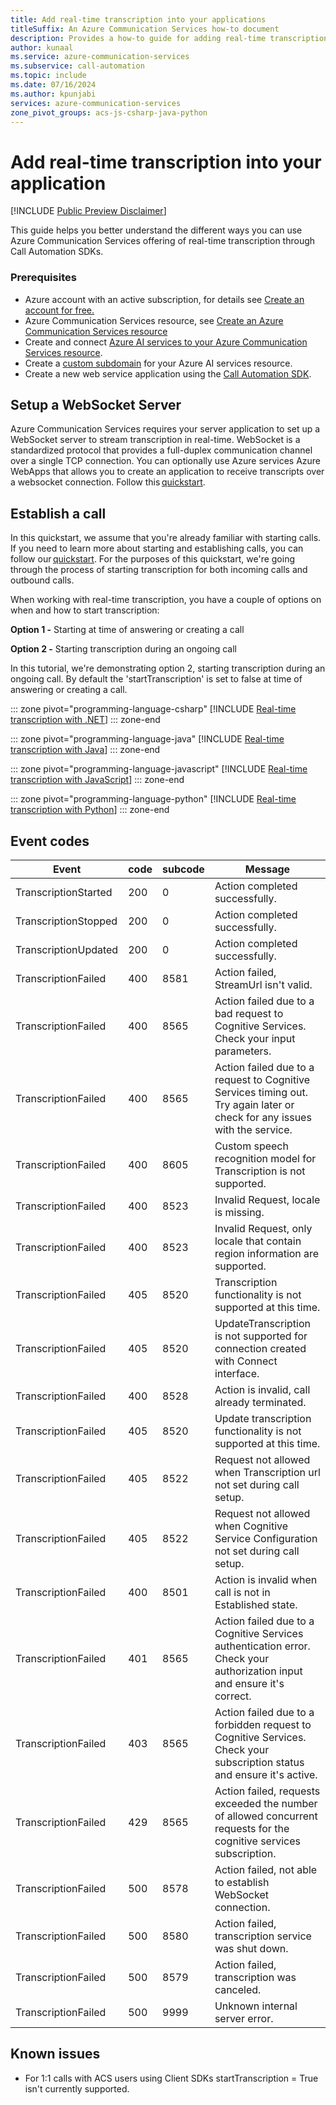 ```yaml
---
title: Add real-time transcription into your applications
titleSuffix: An Azure Communication Services how-to document
description: Provides a how-to guide for adding real-time transcription
author: kunaal
ms.service: azure-communication-services
ms.subservice: call-automation
ms.topic: include
ms.date: 07/16/2024
ms.author: kpunjabi
services: azure-communication-services
zone_pivot_groups: acs-js-csharp-java-python
---
```


# Add real-time transcription into your application

[!INCLUDE [Public Preview Disclaimer](../../includes/public-preview-include-document.md)]

This guide helps you better understand the different ways you can use Azure Communication Services offering of real-time transcription through Call Automation SDKs.

### Prerequisites
- Azure account with an active subscription, for details see [Create an account for free.](https://azure.microsoft.com/free/)
- Azure Communication Services resource, see [Create an Azure Communication Services resource](../../quickstarts/create-communication-resource.md?tabs=windows&pivots=platform-azp)
- Create and connect [Azure AI services to your Azure Communication Services resource](../../concepts/call-automation/azure-communication-services-azure-cognitive-services-integration.md).
- Create a [custom subdomain](/azure/ai-services/cognitive-services-custom-subdomains) for your Azure AI services resource.
- Create a new web service application using the [Call Automation SDK](../../quickstarts/call-automation/quickstart-make-an-outbound-call.md).

## Setup a WebSocket Server 
Azure Communication Services requires your server application to set up a WebSocket server to stream transcription in real-time. WebSocket is a standardized protocol that provides a full-duplex communication channel over a single TCP connection. You can optionally use Azure services Azure WebApps that allows you to create an application to receive transcripts over a websocket connection. Follow this [quickstart](https://azure.microsoft.com/blog/introduction-to-websockets-on-windows-azure-web-sites/).

## Establish a call 
In this quickstart, we assume that you're already familiar with starting calls. If you need to learn more about starting and establishing calls, you can follow our [quickstart](../../quickstarts/call-automation/quickstart-make-an-outbound-call.md). For the purposes of this quickstart, we're going through the process of starting transcription for both incoming calls and outbound calls. 

When working with real-time transcription, you have a couple of options on when and how to start transcription:

**Option 1 -** Starting at time of answering or creating a call

**Option 2 -** Starting transcription during an ongoing call 

In this tutorial, we're demonstrating option 2, starting transcription during an ongoing call. By default the 'startTranscription' is set to false at time of answering or creating a call.

::: zone pivot="programming-language-csharp"
[!INCLUDE [Real-time transcription with .NET](./includes/real-time-transcription-csharp.md)]
::: zone-end

::: zone pivot="programming-language-java"
[!INCLUDE [Real-time transcription with Java](./includes/real-time-transcription-java.md)]
::: zone-end

::: zone pivot="programming-language-javascript"
[!INCLUDE [Real-time transcription with JavaScript](./includes/real-time-transcription-js.md)]
::: zone-end

::: zone pivot="programming-language-python"
[!INCLUDE [Real-time transcription with Python](./includes/real-time-transcription-python.md)]
::: zone-end

## Event codes

| Event | code | subcode | Message |
| --- | --- | --- | --- |
| TranscriptionStarted | 200 | 0 | Action completed successfully. |
| TranscriptionStopped | 200 | 0 | Action completed successfully. |
| TranscriptionUpdated | 200 | 0 | Action completed successfully. |
| TranscriptionFailed | 400 | 8581 | Action failed, StreamUrl isn't valid. |
| TranscriptionFailed | 400 | 8565 | Action failed due to a bad request to Cognitive Services. Check your input parameters. |
| TranscriptionFailed | 400 | 8565 | Action failed due to a request to Cognitive Services timing out. Try again later or check for any issues with the service. |
| TranscriptionFailed | 400 | 8605 | Custom speech recognition model for Transcription is not supported. |
| TranscriptionFailed | 400 | 8523 | Invalid Request, locale is missing. |
| TranscriptionFailed | 400 | 8523 | Invalid Request, only locale that contain region information are supported. |
| TranscriptionFailed | 405 | 8520 | Transcription functionality is not supported at this time. |
| TranscriptionFailed | 405 | 8520 | UpdateTranscription is not supported for connection created with Connect interface. |
| TranscriptionFailed | 400 | 8528 | Action is invalid, call already terminated. |
| TranscriptionFailed | 405 | 8520 | Update transcription functionality is not supported at this time. |
| TranscriptionFailed | 405 | 8522 | Request not allowed when Transcription url not set during call setup. |
| TranscriptionFailed | 405 | 8522 | Request not allowed when Cognitive Service Configuration not set during call setup. |
| TranscriptionFailed | 400 | 8501 | Action is invalid when call is not in Established state. |
| TranscriptionFailed | 401 | 8565 | Action failed due to a Cognitive Services authentication error. Check your authorization input and ensure it's correct. |
| TranscriptionFailed | 403 | 8565 | Action failed due to a forbidden request to Cognitive Services. Check your subscription status and ensure it's active. |
| TranscriptionFailed | 429 | 8565 | Action failed, requests exceeded the number of allowed concurrent requests for the cognitive services subscription. |
| TranscriptionFailed | 500 | 8578 | Action failed, not able to establish WebSocket connection. |
| TranscriptionFailed | 500 | 8580 | Action failed, transcription service was shut down. |
| TranscriptionFailed | 500 | 8579 | Action failed, transcription was canceled. |
| TranscriptionFailed | 500 | 9999 | Unknown internal server error. |


## Known issues
* For 1:1 calls with ACS users using Client SDKs startTranscription = True isn't currently supported. 

